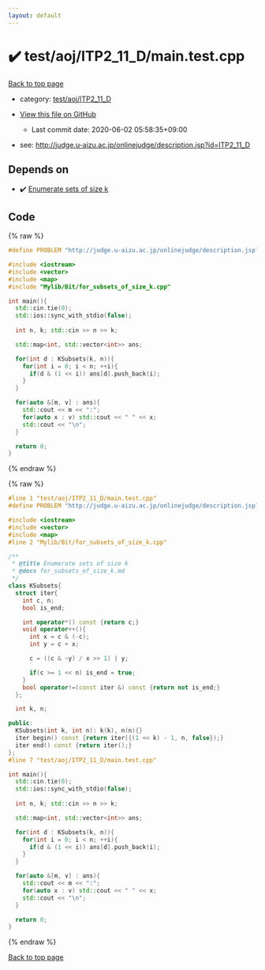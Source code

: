 ```yaml
---
layout: default
---
```


<!-- mathjax config similar to math.stackexchange -->
<script type="text/javascript" async
  src="https://cdnjs.cloudflare.com/ajax/libs/mathjax/2.7.5/MathJax.js?config=TeX-MML-AM_CHTML">
</script>
<script type="text/x-mathjax-config">
  MathJax.Hub.Config({
    TeX: { equationNumbers: { autoNumber: "AMS" }},
    tex2jax: {
      inlineMath: [ ['$','$'] ],
      processEscapes: true
    },
    "HTML-CSS": { matchFontHeight: false },
    displayAlign: "left",
    displayIndent: "2em"
  });
</script>

<script type="text/javascript" src="https://cdnjs.cloudflare.com/ajax/libs/jquery/3.4.1/jquery.min.js"></script>
<script src="https://cdn.jsdelivr.net/npm/jquery-balloon-js@1.1.2/jquery.balloon.min.js" integrity="sha256-ZEYs9VrgAeNuPvs15E39OsyOJaIkXEEt10fzxJ20+2I=" crossorigin="anonymous"></script>
<script type="text/javascript" src="../../../../assets/js/copy-button.js"></script>
<link rel="stylesheet" href="../../../../assets/css/copy-button.css" />


# :heavy_check_mark: test/aoj/ITP2_11_D/main.test.cpp

<a href="../../../../index.html">Back to top page</a>

* category: <a href="../../../../index.html#94d9d16d204cbf810b90bed914562ba2">test/aoj/ITP2_11_D</a>
* <a href="{{ site.github.repository_url }}/blob/master/test/aoj/ITP2_11_D/main.test.cpp">View this file on GitHub</a>
    - Last commit date: 2020-06-02 05:58:35+09:00


* see: <a href="http://judge.u-aizu.ac.jp/onlinejudge/description.jsp?id=ITP2_11_D">http://judge.u-aizu.ac.jp/onlinejudge/description.jsp?id=ITP2_11_D</a>


## Depends on

* :heavy_check_mark: <a href="../../../../library/Mylib/Bit/for_subsets_of_size_k.cpp.html">Enumerate sets of size k</a>


## Code

<a id="unbundled"></a>
{% raw %}
```cpp
#define PROBLEM "http://judge.u-aizu.ac.jp/onlinejudge/description.jsp?id=ITP2_11_D"

#include <iostream>
#include <vector>
#include <map>
#include "Mylib/Bit/for_subsets_of_size_k.cpp"

int main(){
  std::cin.tie(0);
  std::ios::sync_with_stdio(false);
  
  int n, k; std::cin >> n >> k;

  std::map<int, std::vector<int>> ans;

  for(int d : KSubsets(k, n)){
    for(int i = 0; i < n; ++i){
      if(d & (1 << i)) ans[d].push_back(i);
    }
  }

  for(auto &[m, v] : ans){
    std::cout << m << ":";
    for(auto x : v) std::cout << " " << x;
    std::cout << "\n";
  }

  return 0;
}

```
{% endraw %}

<a id="bundled"></a>
{% raw %}
```cpp
#line 1 "test/aoj/ITP2_11_D/main.test.cpp"
#define PROBLEM "http://judge.u-aizu.ac.jp/onlinejudge/description.jsp?id=ITP2_11_D"

#include <iostream>
#include <vector>
#include <map>
#line 2 "Mylib/Bit/for_subsets_of_size_k.cpp"

/**
 * @title Enumerate sets of size k
 * @docs for_subsets_of_size_k.md
 */
class KSubsets{
  struct iter{
    int c, n;
    bool is_end;

    int operator*() const {return c;}
    void operator++(){
      int x = c & (-c);
      int y = c + x;

      c = ((c & ~y) / x >> 1) | y;

      if(c >= 1 << n) is_end = true;
    }
    bool operator!=(const iter &) const {return not is_end;}
  };

  int k, n;

public:
  KSubsets(int k, int n): k(k), n(n){}
  iter begin() const {return iter({(1 << k) - 1, n, false});}
  iter end() const {return iter();}
};
#line 7 "test/aoj/ITP2_11_D/main.test.cpp"

int main(){
  std::cin.tie(0);
  std::ios::sync_with_stdio(false);
  
  int n, k; std::cin >> n >> k;

  std::map<int, std::vector<int>> ans;

  for(int d : KSubsets(k, n)){
    for(int i = 0; i < n; ++i){
      if(d & (1 << i)) ans[d].push_back(i);
    }
  }

  for(auto &[m, v] : ans){
    std::cout << m << ":";
    for(auto x : v) std::cout << " " << x;
    std::cout << "\n";
  }

  return 0;
}

```
{% endraw %}

<a href="../../../../index.html">Back to top page</a>

